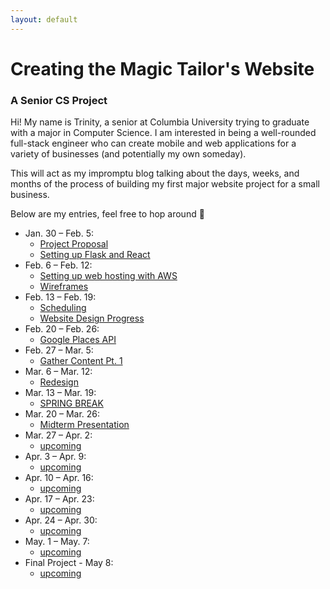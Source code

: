```yaml
---
layout: default
---
```


# Creating the Magic Tailor's Website

### A Senior CS Project

Hi! My name is Trinity, a senior at Columbia University trying to graduate with a major in Computer Science. I am interested in being a well-rounded full-stack engineer who can create mobile and web applications for a variety of businesses (and potentially my own someday).

This will act as my impromptu blog talking about the days, weeks, and months of the process of building my first major website project for a small business.

Below are my entries, feel free to hop around 🤎

- Jan. 30 – Feb. 5:
  - [Project Proposal](./pages/project-proposal.html)
  - [Setting up Flask and React](./pages/react-flask.html)
- Feb. 6 – Feb. 12:
  - [Setting up web hosting with AWS](./pages/aws-setup.html)
  - [Wireframes](./pages/wireframes.html)
- Feb. 13 – Feb. 19:
  - [Scheduling](./pages/week3-scheduling.html)
  - [Website Design Progress](./pages/week3-design-update.html)
- Feb. 20 – Feb. 26:
  - [Google Places API](week4-google-api.html)
- Feb. 27 – Mar. 5:
  - [Gather Content Pt. 1](week5-logo.html)
- Mar. 6 – Mar. 12:
  - [Redesign](week6-redesign.html)
- Mar. 13 – Mar. 19:
  - [SPRING BREAK](index.html)
- Mar. 20 – Mar. 26:
  - [Midterm Presentation](index.html)
- Mar. 27 – Apr. 2:
  - [upcoming](index.html)
- Apr. 3 – Apr. 9:
  - [upcoming](index.html)
- Apr. 10 – Apr. 16:
  - [upcoming](index.html)
- Apr. 17 – Apr. 23:
  - [upcoming](index.html)
- Apr. 24 – Apr. 30:
  - [upcoming](index.html)
- May. 1 – May. 7:
  - [upcoming](index.html)
- Final Project - May 8:
  - [upcoming](index.html)
